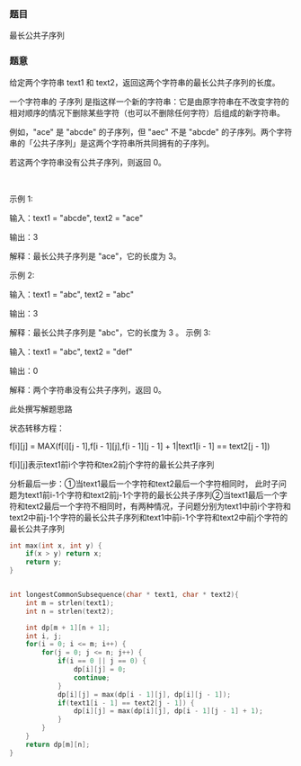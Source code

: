 ### 题目
最长公共子序列

### 题意
给定两个字符串 text1 和 text2，返回这两个字符串的最长公共子序列的长度。

一个字符串的 子序列 是指这样一个新的字符串：它是由原字符串在不改变字符的相对顺序的情况下删除某些字符（也可以不删除任何字符）后组成的新字符串。

例如，"ace" 是 "abcde" 的子序列，但 "aec" 不是 "abcde" 的子序列。两个字符串的「公共子序列」是这两个字符串所共同拥有的子序列。

若这两个字符串没有公共子序列，则返回 0。

 

示例 1:

输入：text1 = "abcde", text2 = "ace" 

输出：3  

解释：最长公共子序列是 "ace"，它的长度为 3。

示例 2:

输入：text1 = "abc", text2 = "abc"

输出：3

解释：最长公共子序列是 "abc"，它的长度为 3
。
示例 3:

输入：text1 = "abc", text2 = "def"

输出：0

解释：两个字符串没有公共子序列，返回 0。

此处撰写解题思路

状态转移方程：

f[i][j] = MAX(f[i][j - 1],f[i - 1][j],f[i - 1][j - 1] + 1|text1[i - 1] == text2[j - 1])

f[i][j]表示text1前i个字符和tex2前j个字符的最长公共子序列

分析最后一步：①当text1最后一个字符和text2最后一个字符相同时， 此时子问题为text1前i-1个字符和text2前j-1个字符的最长公共子序列②当text1最后一个字符和text2最后一个字符不相同时，有两种情况，子问题分别为text1中前i个字符和text2中前j-1个字符的最长公共子序列和text1中前i-1个字符和text2中前j个字符的最长公共子序列

~~~ c
int max(int x, int y) {
    if(x > y) return x;
    return y;
}


int longestCommonSubsequence(char * text1, char * text2){
    int m = strlen(text1);
    int n = strlen(text2);

    int dp[m + 1][n + 1];
    int i, j;
    for(i = 0; i <= m; i++) {
        for(j = 0; j <= n; j++) {
            if(i == 0 || j == 0) {
                dp[i][j] = 0;
                continue;
            }
            dp[i][j] = max(dp[i - 1][j], dp[i][j - 1]);
            if(text1[i - 1] == text2[j - 1]) {
                dp[i][j] = max(dp[i][j], dp[i - 1][j - 1] + 1);
            }
        }
    }
    return dp[m][n];
}

~~~
